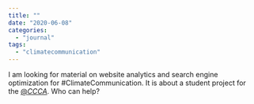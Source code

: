 ```yaml
---
title: ""
date: "2020-06-08"
categories: 
  - "journal"
tags: 
  - "climatecommunication"
---
```


I am looking for material on website analytics and search engine optimization for #ClimateCommunication. It is about a student project for the [@_CCCA_](https://twitter.com/_ccca_ "CCCA (@_CCCA_) / Twitter"). Who can help?
